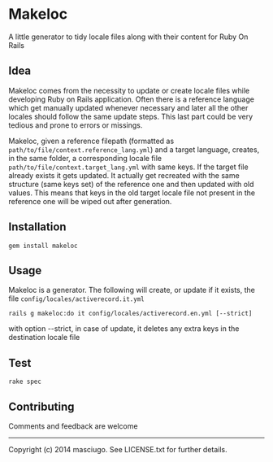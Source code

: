 # Makeloc
A little generator to tidy locale files along with their content for Ruby On Rails

## Idea
Makeloc comes from the necessity to update or create locale files while developing Ruby on Rails application. Often there is a reference language which get manually updated whenever necessary and later all the other locales should follow the same update steps. This last part could be very tedious and prone to errors or missings. 

Makeloc, given a reference filepath (formatted as `path/to/file/context.reference_lang.yml`) and a target language, creates, in the same folder, a corresponding locale file `path/to/file/context.target_lang.yml` with same keys. If the target file already exists it gets updated. It actually get recreated with the same structure (same keys set) of the reference one and then updated with old values. This means that keys in the old target locale file not present in the reference one will be wiped out after generation.

## Installation
    gem install makeloc

## Usage
Makeloc is a generator. The following will create, or update if it exists, the file `config/locales/activerecord.it.yml`

    rails g makeloc:do it config/locales/activerecord.en.yml [--strict]

with option --strict, in case of update, it deletes any extra keys in the destination locale file

## Test

    rake spec

## Contributing

Comments and feedback are welcome

----
Copyright (c) 2014 masciugo. See LICENSE.txt for
further details.
